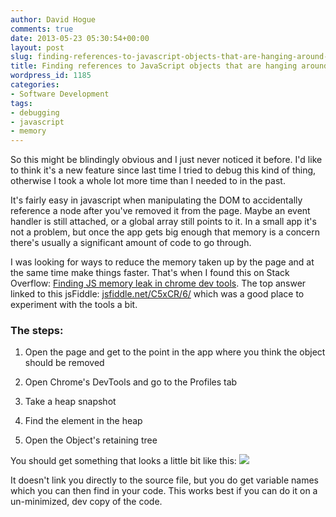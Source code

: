 ```yaml
---  
author: David Hogue  
comments: true  
date: 2013-05-23 05:30:54+00:00  
layout: post  
slug: finding-references-to-javascript-objects-that-are-hanging-around-after-they-have-been-removed  
title: Finding references to JavaScript objects that are hanging around after they have been removed  
wordpress_id: 1185  
categories:  
- Software Development  
tags:  
- debugging  
- javascript  
- memory  
---  
```


So this might be blindingly obvious and I just never noticed it before. I'd like
to think it's a new feature since last time I tried to debug this kind of thing,
otherwise I took a whole lot more time than I needed to in the past.

It's fairly easy in javascript when manipulating the DOM to accidentally
reference a node after you've removed it from the page. Maybe an event handler
is still attached, or a global array still points to it. In a small app it's not
a problem, but once the app gets big enough that memory is a concern there's
usually a significant amount of code to go through.

I was looking for ways to reduce the memory taken up by the page and at the same
time make things faster. That's when I found this on Stack Overflow: [Finding JS
memory leak in chrome dev tools](<http://stackoverflow.com/q/11930050/32127>).
The top answer linked to this jsFiddle:
[jsfiddle.net/C5xCR/6/](<http://jsfiddle.net/C5xCR/6/>) which was a good place
to experiment with the tools a bit.



### The steps:

1.  Open the page and get to the point in the app where you think the object
    should be removed

2.  Open Chrome's DevTools and go to the Profiles tab

3.  Take a heap snapshot

4.  Find the element in the heap

5.  Open the Object's retaining tree



You should get something that looks a little bit like this:
![](https://davidhogue.com/blog/wp-content/uploads/2013/05/dev%20tools%20references.png)

It doesn't link you directly to the source file, but you do get variable names
which you can then find in your code. This works best if you can do it on a
un-minimized, dev copy of the code.

